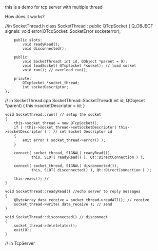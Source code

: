 this is a demo for tcp server with multiple thread 

How does it works?

//in SocketThread.h
	class SocketThread : public QTcpSocket
	{
		Q_OBJECT
		signals:
			void error(QTcoSocket::SocketError socketerror);

		public slots:
			void readyRead();
			void disconnected();

		public:
			void SocketThread( int id, QObject *parent = 0);
			void loadSocket( QTcpSocket *socket); // load socket
			void run(); // overload run();

		priavte:
			QTcpSocket *socket_thread;
			int socketDescriptor;
	};

// in SocketThread.cpp
	SocketThread::SocketThread( int id, QObjecet *parent)
	{
		this->socketDescriptor = id;
	}

	void SocketThread::run() // setup the socket
	{
		this->socket_thread = new QTcpSocket();
		if ( !this->socket_thread->setSocketDescriptor( this->socketDescriptor ) ) // set Socket Descriptor id
		{
			emit error ( socket_thread->error() );
		}

		connect( socket_thread, SIGNAL( readyRead()),
				this, SLOT( readyRead() ), Qt::DirectConnection ) );

		connect( socket_thread, SIGNAL( disconnected()),
				this, SLOT( disconnected() ), Qt::DirectConnection ) );
				
		this->exec(); //
	}

	void SocketThread::readyRead() //echo server to reply messages
	{
		QByteArray data_receive = socket_thread->readAll(); // receive
		socket_thread->write( data_receive ); // send
	}

	void SocketThread::disconnected() // disconnect
	{
		socket_thread->deletelater();
		exit(0);
	}

// in TcpServer
